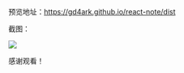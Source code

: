 预览地址：https://gd4ark.github.io/react-note/dist

截图：

![](https://ws1.sinaimg.cn/large/006mS5wEgy1g0izdkywd0j31jk0uaq48.jpg)

感谢观看！

